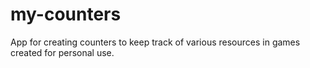 # my-counters
App for creating counters to keep track of various resources in games created for personal use.
